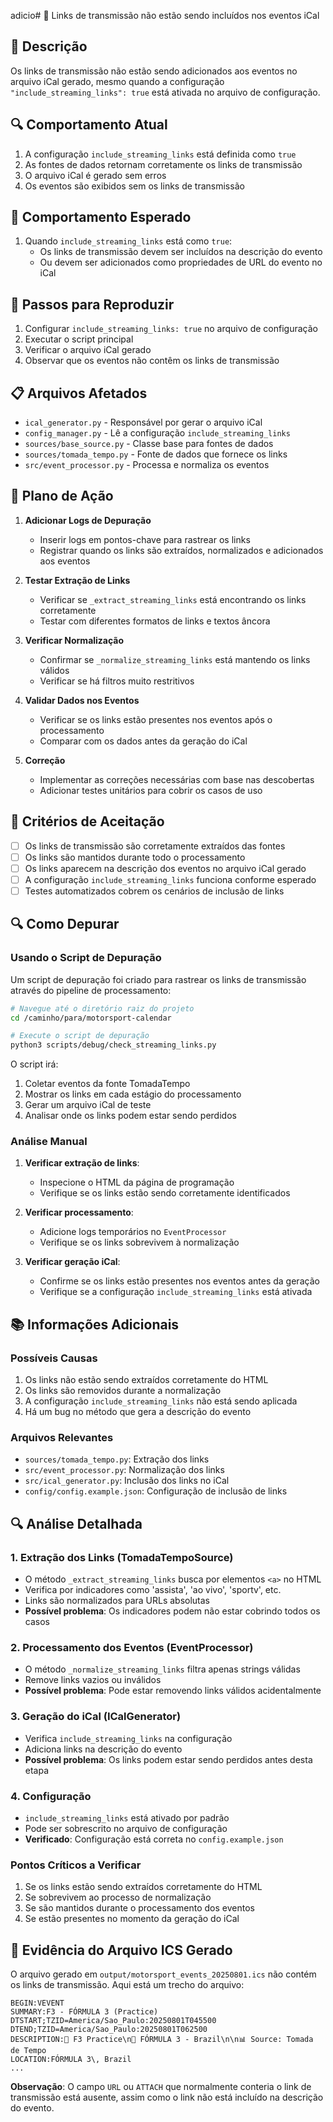adicio# 🐛 Links de transmissão não estão sendo incluídos nos eventos iCal

## 📝 Descrição

Os links de transmissão não estão sendo adicionados aos eventos no arquivo iCal gerado, mesmo quando a configuração `"include_streaming_links": true` está ativada no arquivo de configuração.

## 🔍 Comportamento Atual

1. A configuração `include_streaming_links` está definida como `true`
2. As fontes de dados retornam corretamente os links de transmissão
3. O arquivo iCal é gerado sem erros
4. Os eventos são exibidos sem os links de transmissão

## 🎯 Comportamento Esperado

1. Quando `include_streaming_links` está como `true`:
   - Os links de transmissão devem ser incluídos na descrição do evento
   - Ou devem ser adicionados como propriedades de URL do evento no iCal

## 🔧 Passos para Reproduzir

1. Configurar `include_streaming_links: true` no arquivo de configuração
2. Executar o script principal
3. Verificar o arquivo iCal gerado
4. Observar que os eventos não contêm os links de transmissão

## 📋 Arquivos Afetados

- `ical_generator.py` - Responsável por gerar o arquivo iCal
- `config_manager.py` - Lê a configuração `include_streaming_links`
- `sources/base_source.py` - Classe base para fontes de dados
- `sources/tomada_tempo.py` - Fonte de dados que fornece os links
- `src/event_processor.py` - Processa e normaliza os eventos

## 🔧 Plano de Ação

1. **Adicionar Logs de Depuração**
   - Inserir logs em pontos-chave para rastrear os links
   - Registrar quando os links são extraídos, normalizados e adicionados aos eventos

2. **Testar Extração de Links**
   - Verificar se `_extract_streaming_links` está encontrando os links corretamente
   - Testar com diferentes formatos de links e textos âncora

3. **Verificar Normalização**
   - Confirmar se `_normalize_streaming_links` está mantendo os links válidos
   - Verificar se há filtros muito restritivos

4. **Validar Dados nos Eventos**
   - Verificar se os links estão presentes nos eventos após o processamento
   - Comparar com os dados antes da geração do iCal

5. **Correção**
   - Implementar as correções necessárias com base nas descobertas
   - Adicionar testes unitários para cobrir os casos de uso

## 🧪 Critérios de Aceitação

- [ ] Os links de transmissão são corretamente extraídos das fontes
- [ ] Os links são mantidos durante todo o processamento
- [ ] Os links aparecem na descrição dos eventos no arquivo iCal gerado
- [ ] A configuração `include_streaming_links` funciona conforme esperado
- [ ] Testes automatizados cobrem os cenários de inclusão de links

## 🔍 Como Depurar

### Usando o Script de Depuração

Um script de depuração foi criado para rastrear os links de transmissão através do pipeline de processamento:

```bash
# Navegue até o diretório raiz do projeto
cd /caminho/para/motorsport-calendar

# Execute o script de depuração
python3 scripts/debug/check_streaming_links.py
```

O script irá:
1. Coletar eventos da fonte TomadaTempo
2. Mostrar os links em cada estágio do processamento
3. Gerar um arquivo iCal de teste
4. Analisar onde os links podem estar sendo perdidos

### Análise Manual

1. **Verificar extração de links**:
   - Inspecione o HTML da página de programação
   - Verifique se os links estão sendo corretamente identificados

2. **Verificar processamento**:
   - Adicione logs temporários no `EventProcessor`
   - Verifique se os links sobrevivem à normalização

3. **Verificar geração iCal**:
   - Confirme se os links estão presentes nos eventos antes da geração
   - Verifique se a configuração `include_streaming_links` está ativada

## 📚 Informações Adicionais

### Possíveis Causas
1. Os links não estão sendo extraídos corretamente do HTML
2. Os links são removidos durante a normalização
3. A configuração `include_streaming_links` não está sendo aplicada
4. Há um bug no método que gera a descrição do evento

### Arquivos Relevantes
- `sources/tomada_tempo.py`: Extração dos links
- `src/event_processor.py`: Normalização dos links
- `src/ical_generator.py`: Inclusão dos links no iCal
- `config/config.example.json`: Configuração de inclusão de links

## 🔍 Análise Detalhada

### 1. Extração dos Links (TomadaTempoSource)
- O método `_extract_streaming_links` busca por elementos `<a>` no HTML
- Verifica por indicadores como 'assista', 'ao vivo', 'sportv', etc.
- Links são normalizados para URLs absolutas
- **Possível problema**: Os indicadores podem não estar cobrindo todos os casos

### 2. Processamento dos Eventos (EventProcessor)
- O método `_normalize_streaming_links` filtra apenas strings válidas
- Remove links vazios ou inválidos
- **Possível problema**: Pode estar removendo links válidos acidentalmente

### 3. Geração do iCal (ICalGenerator)
- Verifica `include_streaming_links` na configuração
- Adiciona links na descrição do evento
- **Possível problema**: Os links podem estar sendo perdidos antes desta etapa

### 4. Configuração
- `include_streaming_links` está ativado por padrão
- Pode ser sobrescrito no arquivo de configuração
- **Verificado**: Configuração está correta no `config.example.json`

### Pontos Críticos a Verificar
1. Se os links estão sendo extraídos corretamente do HTML
2. Se sobrevivem ao processo de normalização
3. Se são mantidos durante o processamento dos eventos
4. Se estão presentes no momento da geração do iCal

## 📂 Evidência do Arquivo ICS Gerado

O arquivo gerado em `output/motorsport_events_20250801.ics` não contém os links de transmissão. Aqui está um trecho do arquivo:

```ics
BEGIN:VEVENT
SUMMARY:F3 - FÓRMULA 3 (Practice)
DTSTART;TZID=America/Sao_Paulo:20250801T045500
DTEND;TZID=America/Sao_Paulo:20250801T062500
DESCRIPTION:🏁 F3 Practice\n📍 FÓRMULA 3 - Brazil\n\n📊 Source: Tomada de Tempo
LOCATION:FÓRMULA 3\, Brazil
...
```

**Observação**: O campo `URL` ou `ATTACH` que normalmente conteria o link de transmissão está ausente, assim como o link não está incluído na descrição do evento.
